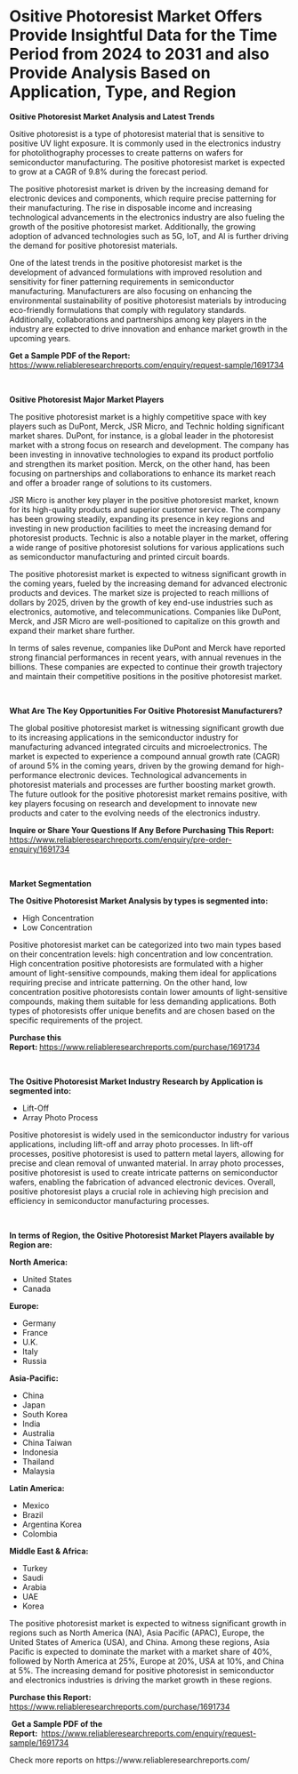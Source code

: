 <p><h1>Ositive Photoresist Market Offers Provide Insightful Data for the Time Period from 2024 to 2031 and also Provide Analysis Based on Application, Type, and Region</h1></p><p><strong>Ositive Photoresist Market Analysis and Latest Trends</strong></p>
<p><p>Ositive photoresist is a type of photoresist material that is sensitive to positive UV light exposure. It is commonly used in the electronics industry for photolithography processes to create patterns on wafers for semiconductor manufacturing. The positive photoresist market is expected to grow at a CAGR of 9.8% during the forecast period.</p><p>The positive photoresist market is driven by the increasing demand for electronic devices and components, which require precise patterning for their manufacturing. The rise in disposable income and increasing technological advancements in the electronics industry are also fueling the growth of the positive photoresist market. Additionally, the growing adoption of advanced technologies such as 5G, IoT, and AI is further driving the demand for positive photoresist materials.</p><p>One of the latest trends in the positive photoresist market is the development of advanced formulations with improved resolution and sensitivity for finer patterning requirements in semiconductor manufacturing. Manufacturers are also focusing on enhancing the environmental sustainability of positive photoresist materials by introducing eco-friendly formulations that comply with regulatory standards. Additionally, collaborations and partnerships among key players in the industry are expected to drive innovation and enhance market growth in the upcoming years.</p></p>
<p><strong>Get a Sample PDF of the Report:&nbsp;</strong> <a href="https://www.reliableresearchreports.com/enquiry/request-sample/1691734">https://www.reliableresearchreports.com/enquiry/request-sample/1691734</a></p>
<p>&nbsp;</p>
<p><strong>Ositive Photoresist Major Market Players</strong></p>
<p><p>The positive photoresist market is a highly competitive space with key players such as DuPont, Merck, JSR Micro, and Technic holding significant market shares. DuPont, for instance, is a global leader in the photoresist market with a strong focus on research and development. The company has been investing in innovative technologies to expand its product portfolio and strengthen its market position. Merck, on the other hand, has been focusing on partnerships and collaborations to enhance its market reach and offer a broader range of solutions to its customers.</p><p>JSR Micro is another key player in the positive photoresist market, known for its high-quality products and superior customer service. The company has been growing steadily, expanding its presence in key regions and investing in new production facilities to meet the increasing demand for photoresist products. Technic is also a notable player in the market, offering a wide range of positive photoresist solutions for various applications such as semiconductor manufacturing and printed circuit boards.</p><p>The positive photoresist market is expected to witness significant growth in the coming years, fueled by the increasing demand for advanced electronic products and devices. The market size is projected to reach millions of dollars by 2025, driven by the growth of key end-use industries such as electronics, automotive, and telecommunications. Companies like DuPont, Merck, and JSR Micro are well-positioned to capitalize on this growth and expand their market share further.</p><p>In terms of sales revenue, companies like DuPont and Merck have reported strong financial performances in recent years, with annual revenues in the billions. These companies are expected to continue their growth trajectory and maintain their competitive positions in the positive photoresist market.</p></p>
<p>&nbsp;</p>
<p><strong>What Are The Key Opportunities For Ositive Photoresist Manufacturers?</strong></p>
<p><p>The global positive photoresist market is witnessing significant growth due to its increasing applications in the semiconductor industry for manufacturing advanced integrated circuits and microelectronics. The market is expected to experience a compound annual growth rate (CAGR) of around 5% in the coming years, driven by the growing demand for high-performance electronic devices. Technological advancements in photoresist materials and processes are further boosting market growth. The future outlook for the positive photoresist market remains positive, with key players focusing on research and development to innovate new products and cater to the evolving needs of the electronics industry.</p></p>
<p><strong>Inquire or Share Your Questions If Any Before Purchasing This Report:</strong> <a href="https://www.reliableresearchreports.com/enquiry/pre-order-enquiry/1691734">https://www.reliableresearchreports.com/enquiry/pre-order-enquiry/1691734</a></p>
<p>&nbsp;</p>
<p><strong>Market Segmentation</strong></p>
<p><strong>The Ositive Photoresist Market Analysis by types is segmented into:</strong></p>
<p><ul><li>High Concentration</li><li>Low Concentration</li></ul></p>
<p><p>Positive photoresist market can be categorized into two main types based on their concentration levels: high concentration and low concentration. High concentration positive photoresists are formulated with a higher amount of light-sensitive compounds, making them ideal for applications requiring precise and intricate patterning. On the other hand, low concentration positive photoresists contain lower amounts of light-sensitive compounds, making them suitable for less demanding applications. Both types of photoresists offer unique benefits and are chosen based on the specific requirements of the project.</p></p>
<p><strong>Purchase this Report:&nbsp;</strong><a href="https://www.reliableresearchreports.com/purchase/1691734">https://www.reliableresearchreports.com/purchase/1691734</a></p>
<p>&nbsp;</p>
<p><strong>The Ositive Photoresist Market Industry Research by Application is segmented into:</strong></p>
<p><ul><li>Lift-Off</li><li>Array Photo Process</li></ul></p>
<p><p>Positive photoresist is widely used in the semiconductor industry for various applications, including lift-off and array photo processes. In lift-off processes, positive photoresist is used to pattern metal layers, allowing for precise and clean removal of unwanted material. In array photo processes, positive photoresist is used to create intricate patterns on semiconductor wafers, enabling the fabrication of advanced electronic devices. Overall, positive photoresist plays a crucial role in achieving high precision and efficiency in semiconductor manufacturing processes.</p></p>
<p>&nbsp;</p>
<p><strong>In terms of Region, the Ositive Photoresist Market Players available by Region are:</strong></p>
<p>
    <p> <strong> North America: </strong>
        <ul>
            <li>United States</li>
            <li>Canada</li>
        </ul>
        </p> 
    <p> <strong> Europe: </strong>
        <ul>
            <li>Germany</li>
            <li>France</li>
            <li>U.K.</li>
            <li>Italy</li>
            <li>Russia</li>
        </ul>
        </p> 
    <p> <strong> Asia-Pacific: </strong>
        <ul>
            <li>China</li>
            <li>Japan</li>
            <li>South Korea</li>
            <li>India</li>
            <li>Australia</li>
            <li>China Taiwan</li>
            <li>Indonesia</li>
            <li>Thailand</li>
            <li>Malaysia</li>
        </ul>
        </p> 
    <p> <strong> Latin America: </strong>
        <ul>
            <li>Mexico</li>
            <li>Brazil</li>
            <li>Argentina Korea</li>
            <li>Colombia</li>
        </ul>
        </p> 
    <p> <strong> Middle East & Africa: </strong>
        <ul>
            <li>Turkey</li>
            <li>Saudi</li>
            <li>Arabia</li>
            <li>UAE</li>
            <li>Korea</li>
        </ul>
    </p>
    </p>
<p><p>The positive photoresist market is expected to witness significant growth in regions such as North America (NA), Asia Pacific (APAC), Europe, the United States of America (USA), and China. Among these regions, Asia Pacific is expected to dominate the market with a market share of 40%, followed by North America at 25%, Europe at 20%, USA at 10%, and China at 5%. The increasing demand for positive photoresist in semiconductor and electronics industries is driving the market growth in these regions.</p></p>
<p><strong>Purchase this Report: </strong><a href="https://www.reliableresearchreports.com/purchase/1691734">https://www.reliableresearchreports.com/purchase/1691734</a></p>
<p>&nbsp;<strong>Get a Sample PDF of the Report:&nbsp;&nbsp;</strong><a href="https://www.reliableresearchreports.com/enquiry/request-sample/1691734">https://www.reliableresearchreports.com/enquiry/request-sample/1691734</a></p>
<p><strong></strong></p>
<p>Check more reports on https://www.reliableresearchreports.com/</p>